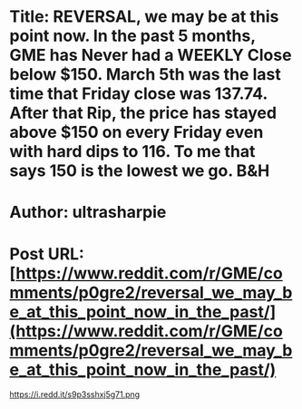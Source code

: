 # Title: REVERSAL, we may be at this point now. In the past 5 months, GME has Never had a WEEKLY Close below $150. March 5th was the last time that Friday close was 137.74. After that Rip, the price has stayed above $150 on every Friday even with hard dips to 116. To me that says 150 is the lowest we go. B&H
# Author: ultrasharpie
# Post URL: [https://www.reddit.com/r/GME/comments/p0gre2/reversal_we_may_be_at_this_point_now_in_the_past/](https://www.reddit.com/r/GME/comments/p0gre2/reversal_we_may_be_at_this_point_now_in_the_past/)


https://i.redd.it/s9p3sshxj5g71.png